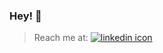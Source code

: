 ### Hey! :raising_hand:

> Reach me at:
[![linkedin icon](https://user-images.githubusercontent.com/48484451/116808955-5b789400-ab59-11eb-8f29-83fc79112144.png)](https://www.linkedin.com/in/shivani-s-ba5400187/) 


<!--
### Hi there 👋
**ShivaniSSS/ShivaniSSS** is a ✨ _special_ ✨ repository because its `README.md` (this file) appears on your GitHub profile.

Here are some ideas to get you started:

- 🔭 I’m currently working on ...
- 🌱 I’m currently learning ...
- 👯 I’m looking to collaborate on ...
- 🤔 I’m looking for help with ...
- 💬 Ask me about ...
- 📫 How to reach me: ...
- 😄 Pronouns: ...
- ⚡ Fun fact: ...
-->

